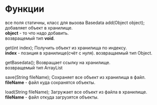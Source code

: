 # Функции  
 все поля статичны, класс для вызова Basedata
 add(Object object); добавляет объект в хранилище.  
  **object** - то что надо добавить.  
  возвращемый тип **void**.  

  get(int index); Получить объект из хранилища по индексу.  
  **index** - позиция в хранилище(счёт с нуля).
  возвращаемый тип Object.  

  getBasedata(); Возвращает ссылку на хранилище.  
  возвращемый тип ArrayList<Object>  
  
  save(String fileName);  Сохраняет все объект из хранилища в файл.  
  **fileName** - файл куда сохранятся объекты.

  load(String fileName); Загружает все объект из файла в хранилище.  
  **fileName** - файл откуда загрузятся объекты.
